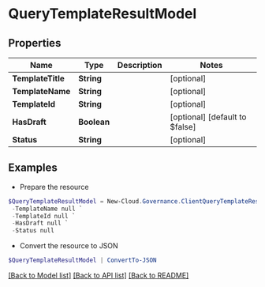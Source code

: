 # QueryTemplateResultModel
## Properties

Name | Type | Description | Notes
------------ | ------------- | ------------- | -------------
**TemplateTitle** | **String** |  | [optional] 
**TemplateName** | **String** |  | [optional] 
**TemplateId** | **String** |  | [optional] 
**HasDraft** | **Boolean** |  | [optional] [default to $false]
**Status** | **String** |  | [optional] 

## Examples

- Prepare the resource
```powershell
$QueryTemplateResultModel = New-Cloud.Governance.ClientQueryTemplateResultModel  -TemplateTitle null `
 -TemplateName null `
 -TemplateId null `
 -HasDraft null `
 -Status null
```

- Convert the resource to JSON
```powershell
$QueryTemplateResultModel | ConvertTo-JSON
```

[[Back to Model list]](../README.md#documentation-for-models) [[Back to API list]](../README.md#documentation-for-api-endpoints) [[Back to README]](../README.md)

